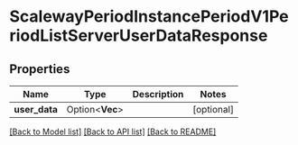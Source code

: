 # ScalewayPeriodInstancePeriodV1PeriodListServerUserDataResponse

## Properties

Name | Type | Description | Notes
------------ | ------------- | ------------- | -------------
**user_data** | Option<**Vec<String>**> |  | [optional]

[[Back to Model list]](../README.md#documentation-for-models) [[Back to API list]](../README.md#documentation-for-api-endpoints) [[Back to README]](../README.md)


